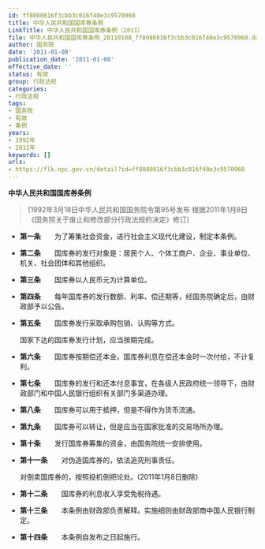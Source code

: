 ```yaml
---
id: ff8080816f3cbb3c016f40e3c9570960
title: 中华人民共和国国库券条例
LinkTitle: 中华人民共和国国库券条例（2011）
file: 中华人民共和国国库券条例_20110108_ff8080816f3cbb3c016f40e3c9570960.docx
author: 国务院
date: '2011-01-08'
publication_date: '2011-01-08'
effective_date: ''
status: 有效
group: 行政法规
categories:
- 行政法规
tags:
- 国务院
- 有效
- 条例
years:
- 1992年
- 2011年
keywords: []
urls:
- https://flk.npc.gov.cn/detail?id=ff8080816f3cbb3c016f40e3c9570960
---
```


**中华人民共和国国库券条例**

> (1992年3月18日中华人民共和国国务院令第95号发布 根据2011年1月8日《国务院关于废止和修改部分行政法规的决定》修订)

- **第一条**　　为了筹集社会资金，进行社会主义现代化建设，制定本条例。

- **第二条**　　国库券的发行对象是：居民个人、个体工商户、企业、事业单位、机关、社会团体和其他组织。

- **第三条**　　国库券以人民币元为计算单位。

- **第四条**　　每年国库券的发行数额、利率、偿还期等，经国务院确定后，由财政部予以公告。

- **第五条**　　国库券发行采取承购包销、认购等方式。

  国家下达的国库券发行计划，应当按期完成。

- **第六条**　　国库券按期偿还本金。国库券利息在偿还本金时一次付给，不计复利。

- **第七条**　　国库券的发行和还本付息事宜，在各级人民政府统一领导下，由财政部门和中国人民银行组织有关部门多渠道办理。

- **第八条**　　国库券可以用于抵押，但是不得作为货币流通。

- **第九条**　　国库券可以转让，但是应当在国家批准的交易场所办理。

- **第十条**　　发行国库券筹集的资金，由国务院统一安排使用。

- **第十一条**　　对伪造国库券的，依法追究刑事责任。

  对倒卖国库券的，按照投机倒把论处。(2011年1月8日删除)

- **第十二条**　　国库券的利息收入享受免税待遇。

- **第十三条**　　本条例由财政部负责解释。实施细则由财政部商中国人民银行制定。

- **第十四条**　　本条例自发布之日起施行。
